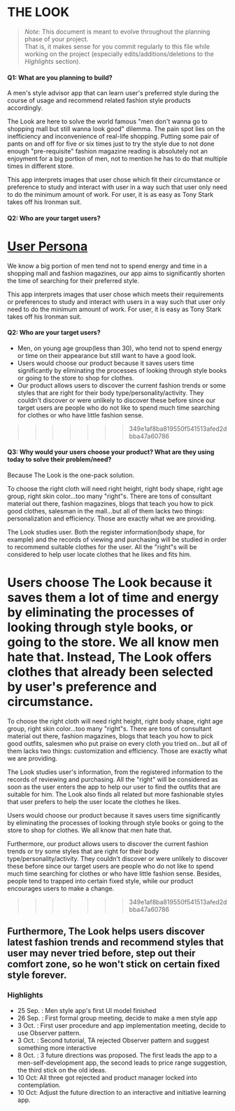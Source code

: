 # THE LOOK

 > _Note:_ This document is meant to evolve throughout the planning phase of your project.    
 > That is, it makes sense for you commit regularly to this file while working on the project (especially edits/additions/deletions to the _Highlights_ section).

#### Q1: What are you planning to build?

A men's style advisor app that can learn user's preferred style during the course of usage and recommend related fashion style products accordingly.

The Look are here to solve the world famous "men don't wanna go to shopping mall but still wanna look good" dilemma. The pain spot lies on the inefficiency and inconvenience of real-life shopping. Putting some pair of pants on and off for five or six times just to try the style due to not done enough "pre-requisite" fashion magazine reading is absolutely not an enjoyment for a big portion of men, not to mention he has to do that multiple times in different store.

This app interprets images that user chose which fit their circumstance or preference to study and interact with user in a way such that user only need to do the minimum amount of work. For user, it is as easy as Tony Stark takes off his Ironman suit.

#### Q2: Who are your target users?

[User Persona](https://drive.google.com/file/d/0B9rhmRtaxtTQc0t2a1V5VjBoZEE/view?usp=sharing)
=======
We know a big portion of men tend not to spend energy and time in a shopping mall and fashion magazines, our app aims to significantly shorten the time of searching for their preferred style.

This app interprets images that user chose which meets their requirements or preferences to study and interact with users in a way such that user only need to do the minimum amount of work. For user, it is easy as Tony Stark takes off his Ironman suit.

#### Q2: Who are your target users?

- Men, on young age group(less than 30), who tend not to spend energy or time on their appearance but still want to have a good look.
- Users would choose our product because it saves users time significantly by eliminating the processes of looking through style books or going to the store to shop for clothes.
- Our product allows users to discover the current fashion trends or some styles that are right for their body type/personality/activity. They couldn't discover or were unlikely to discover these before since our target users are people who do not like to spend much time searching for clothes or who have little fashion sense. 
>>>>>>> 349e1af8ba819550f541513afed2dbba47a60786

#### Q3: Why would your users choose your product? What are they using today to solve their problem/need?

Because The Look is the one-pack solution.

To choose the right cloth will need right height, right body shape, right age group, right skin color...too many "right"s. There are tons of consultant material out there, fashion magazines, blogs that teach you how to pick good clothes, salesman in the mall...but all of them lacks two things: personalization and efficiency. Those are exactly what we are providing.

The Look studies user. Both the register information(body shape, for example) and the records of viewing and purchasing will be studied in order to recommend suitable clothes for the user.  All the "right"s will be considered to help user locate clothes that he likes and fits him.

Users choose The Look because it saves them a lot of time and energy by eliminating the processes of looking through style books, or going to the store. We all know men hate that. Instead, The Look offers clothes that already been selected by user's preference and circumstance. 
=======
To choose the right cloth will need right height, right body shape, right age group, right skin color...too many "right"s. There are tons of consultant material out there, fashion magazines, blogs that teach you how to pick good outfits, salesmen who put praise on every cloth you tried on...but all of them lacks two things: customization and efficiency. Those are exactly what we are providing.

The Look studies user's information, from the registered information to the records of reviewing and purchasing. All the "right" will be considered as soon as the user enters the app to help our user to find the outfits that are suitable for him. The Look also finds all related but more fashionable styles that user prefers to help the user locate the clothes he likes.

Users would choose our product because it saves users time significantly by eliminating the processes of looking through style books or going to the store to shop for clothes. We all know that men hate that.

Furthermore, our product allows users to discover the current fashion trends or try some styles that are right for their body type/personality/activity. They couldn't discover or were unlikely to discover these before since our target users are people who do not like to spend much time searching for clothes or who have little fashion sense. Besides, people tend to trapped into certain fixed style, while our product encourages users to make a change.
>>>>>>> 349e1af8ba819550f541513afed2dbba47a60786

Furthermore, The Look helps users discover latest fashion trends and recommend styles that user may never tried before, step out their comfort zone, so he won't stick on certain fixed style forever.
----

### Highlights

* 25 Sep. : Men style app's first UI model finished
* 26 Sep. : First formal group meeting, decide to make a men style app
* 3 Oct. : First user procedure and app implementation meeting, decide to use Observer pattern.
* 3 Oct. : Second tutorial, TA rejected Observer pattern and suggest something more interactive
* 8 Oct. : 3 future directions was proposed. The first leads the app to a men-self-development app, the second leads to price range suggestion, the third stick on the old ideas. 
* 10 Oct: All three got rejected and product manager locked into contemplation.
* 10 Oct: Adjust the future direction to an interactive and initiative learning app.
